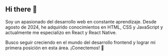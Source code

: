 ## Hi there 👋

Soy un apasionado del desarrollo web en constante aprendizaje. Desde agosto de 2024, he adquirido conocimientos en HTML, CSS y JavaScript y actualmente me especializo en React y React Native.

Busco seguir creciendo en el mundo del desarrollo frontend y lograr mi primera posición en esta área. ¡Conectemos! 🚀


<!--
**JoseMaldonado03/JoseMaldonado03** is a ✨ _special_ ✨ repository because its `README.md` (this file) appears on your GitHub profile.

Here are some ideas to get you started:

- 🔭 I’m currently working on ...
- 🌱 I’m currently learning ...
- 👯 I’m looking to collaborate on ...
- 🤔 I’m looking for help with ...
- 💬 Ask me about ...
- 📫 How to reach me: ...
- 😄 Pronouns: ...
- ⚡ Fun fact: ...
-->
